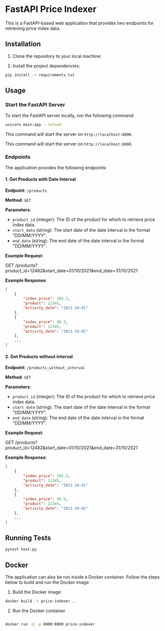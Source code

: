 # FastAPI Price Indexer

This is a FastAPI-based web application that provides two endpoints for retrieving price index data.

## Installation

1. Clone the repository to your local machine:

2. Install the project dependencies:

```bash
pip install -r requirements.txt

```
## Usage

### Start the FastAPI Server

To start the FastAPI server locally, run the following command:

```bash
uvicorn main:app --reload
```
This command will start the server on `http://localhost:8000`.


This command will start the server on `http://localhost:8000`.

### Endpoints

The application provides the following endpoints:

#### 1. Get Products with Date Interval


**Endpoint**: `/products`

**Method**: `GET`

**Parameters**:
- `product_id` (integer): The ID of the product for which to retrieve price index data.
- `start_date` (string): The start date of the date interval in the format "DD/MM/YYYY".
- `end_date` (string): The end date of the date interval in the format "DD/MM/YYYY".

**Example Request**:

GET /products?product_id=12482&start_date=01/10/2021&end_date=31/10/2021


**Example Response**:

```json
[
    {
        "index_price": 105.2,
        "product": 12345,
        "activity_date": "2021-10-01"
    },
    {
        "index_price": 98.5,
        "product": 12345,
        "activity_date": "2021-10-02"
    },
    ...
]
```

#### 2. Get Products without interval 

**Endpoint**: `/products_without_interval`

**Method**: `GET`

**Parameters**:
- `product_id` (integer): The ID of the product for which to retrieve price index data.
- `start_date` (string): The start date of the date interval in the format "DD/MM/YYYY".
- `end_date` (string): The end date of the date interval in the format "DD/MM/YYYY".

**Example Request**:

GET /products?product_id=12482&start_date=01/10/2021&end_date=31/10/2021


**Example Response**:

```json
[
    {
        "index_price": 105.2,
        "product": 12345,
        "activity_date": "2021-10-01"
    },
    {
        "index_price": 98.5,
        "product": 12345,
        "activity_date": "2021-10-02"
    },
    ...
]
```
## Running Tests

```bash
pytest test.py

```
## Docker

The application can also be run inside a Docker container. Follow the steps below to build and run the Docker image

1. Build the Docker image:


```bash
docker build -t price-indexer .

```
2. Run the Docker container

```bash

docker run -d -p 8000:8000 price-indexer

```